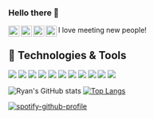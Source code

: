 ### Hello there 👋


<a href="https://discord.gg/RyanG#2214">
  <img align="left" alt="Ryan's Discord" width="22px" src="https://raw.githubusercontent.com/peterthehan/peterthehan/master/assets/discord.svg" />
</a>
<a href="https://twitter.com/ryanlucas_js">
  <img align="left" alt="Ryan Lucas | Twitter" width="22px" src="https://raw.githubusercontent.com/peterthehan/peterthehan/master/assets/twitter.svg" />
</a>
<a href="https://www.linkedin.com/in/ryan-lucas-machado/">
  <img align="left" alt="Ryan's LinkedIN" width="22px" src="https://raw.githubusercontent.com/peterthehan/peterthehan/master/assets/linkedin.svg" />
</a>
<a href="https://open.spotify.com/user/21tmhpkh36vh3klka5ty4ztbi?si=0-yypN05R2-kKqI4vWVcpw">
  <img align="left" alt="Abhishek's Spotify" width="22px" src="https://raw.githubusercontent.com/peterthehan/peterthehan/master/assets/spotify.svg" />
</a>

I love meeting new people!

## 🔧 Technologies & Tools
![](https://img.shields.io/badge/OS-Linux-informational?style=flat&logo=linux&logoColor=white&color=FF7F00)
![](https://img.shields.io/badge/Editor-VS_Code-informational?style=flat&logo=VS_code&logoColor=white&color=FF7F00)
![](https://img.shields.io/badge/Code-Python-informational?style=flat&logo=python&logoColor=white&color=FF7F00)
![](https://img.shields.io/badge/Code-JavaScript-informational?style=flat&logo=javascript&logoColor=white&color=FF7F00)
![](https://img.shields.io/badge/Code-PHP-informational?style=flat&logo=php&logoColor=white&color=FF7F00)
![](https://img.shields.io/badge/Code-React-informational?style=flat&logo=react&logoColor=white&color=FF7F00)
![](https://img.shields.io/badge/Shell-Bash-informational?style=flat&logo=gnu-bash&logoColor=white&color=FF7F00)
![](https://img.shields.io/badge/Tools-PostgreSQL-informational?style=flat&logo=postgresql&logoColor=white&color=FF7F00)
![](https://img.shields.io/badge/Tools-MongoDB-informational?style=flat&logo=mongodb&logoColor=white&color=FF7F00)
![](https://img.shields.io/badge/Tools-Docker-informational?style=flat&logo=docker&logoColor=white&color=FF7F00)
![](https://img.shields.io/badge/Cloud-Digital_Ocean-informational?style=flat&logo=digitalocean&logoColor=white&color=FF7F00)

![Ryan's GitHub stats](https://github-readme-stats.vercel.app/api?username=RyanGst&show_icons=true&theme=slateorange)
[![Top Langs](https://github-readme-stats.vercel.app/api/top-langs/?username=RyanGst&langs_count=4&theme=slateorange)](https://github.com/anuraghazra/github-readme-stats)


[![spotify-github-profile](https://spotify-github-profile.vercel.app/api/view?uid=21tmhpkh36vh3klka5ty4ztbi&cover_image=true&theme=default)](https://github.com/kittinan/spotify-github-profile)


<!--
**RyanGst/RyanGst** is a ✨ _special_ ✨ repository because its `README.md` (this file) appears on your GitHub profile.

Here are some ideas to get you started:

- 🔭 I’m currently working on ...
- 🌱 I’m currently learning ...
- 👯 I’m looking to collaborate on ...
- 🤔 I’m looking for help with ...
- 💬 Ask me about ...
- 📫 How to reach me: ...
- 😄 Pronouns: ...
- ⚡ Fun fact: ...
-->
